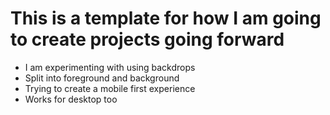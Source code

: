 # This is a template for how I am going to create projects going forward
- I am experimenting with using backdrops 
- Split into foreground and background
- Trying to create a mobile first experience
- Works for desktop too

